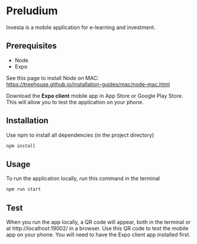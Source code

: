 # Preludium

Investa is a mobile application for e-learning and investment.

## Prerequisites

- Node
- Expo

See this page to install Node on MAC: https://treehouse.github.io/installation-guides/mac/node-mac.html

Download the **Expo client** mobile app in App Store or Google Play Store. This will allow you to test the application on your phone.

## Installation

Use npm to install all dependencies (in the project directory)

```bash
npm install
```

## Usage

To run the application locally, run this command in the terminal

```bash
npm run start
```

## Test

When you run the app locally, a QR code will appear, both in the terminal or at http://localhost:19002/ in a browser.
Use this QR code to test the mobile app on your phone. You will need to have the Expo client app installed first.
